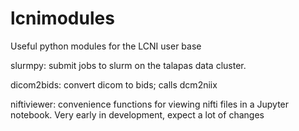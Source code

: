 # lcnimodules
Useful python modules for the LCNI user base

slurmpy: submit jobs to slurm on the talapas data cluster. 

dicom2bids: convert dicom to bids; calls dcm2niix

niftiviewer: convenience functions for viewing nifti files in a Jupyter notebook. Very early in development, expect a lot of changes
